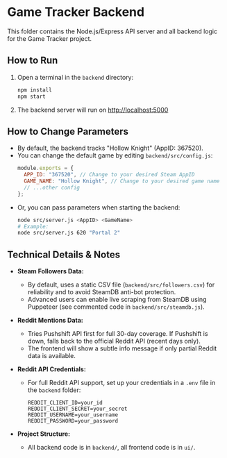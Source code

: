 # Game Tracker Backend

This folder contains the Node.js/Express API server and all backend logic for the Game Tracker project.

## How to Run

1. Open a terminal in the `backend` directory:
   ```bash
   npm install
   npm start
   ```
2. The backend server will run on [http://localhost:5000](http://localhost:5000)

## How to Change Parameters

- By default, the backend tracks "Hollow Knight" (AppID: 367520).
- You can change the default game by editing `backend/src/config.js`:
  ```js
  module.exports = {
    APP_ID: "367520", // Change to your desired Steam AppID
    GAME_NAME: "Hollow Knight", // Change to your desired game name
    // ...other config
  };
  ```
- Or, you can pass parameters when starting the backend:
  ```bash
  node src/server.js <AppID> <GameName>
  # Example:
  node src/server.js 620 "Portal 2"
  ```

## Technical Details & Notes

- **Steam Followers Data:**

  - By default, uses a static CSV file (`backend/src/followers.csv`) for reliability and to avoid SteamDB anti-bot protection.
  - Advanced users can enable live scraping from SteamDB using Puppeteer (see commented code in `backend/src/steamdb.js`).

- **Reddit Mentions Data:**

  - Tries Pushshift API first for full 30-day coverage. If Pushshift is down, falls back to the official Reddit API (recent days only).
  - The frontend will show a subtle info message if only partial Reddit data is available.

- **Reddit API Credentials:**

  - For full Reddit API support, set up your credentials in a `.env` file in the `backend` folder:
    ```env
    REDDIT_CLIENT_ID=your_id
    REDDIT_CLIENT_SECRET=your_secret
    REDDIT_USERNAME=your_username
    REDDIT_PASSWORD=your_password
    ```

- **Project Structure:**
  - All backend code is in `backend/`, all frontend code is in `ui/`.
